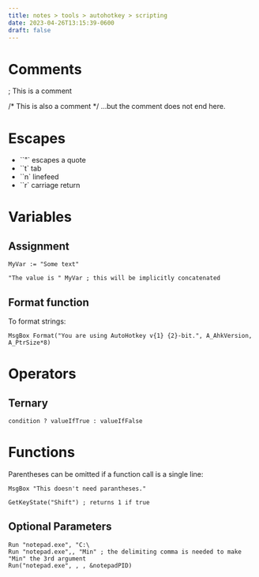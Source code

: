 ```yaml
---
title: notes > tools > autohotkey > scripting
date: 2023-04-26T13:15:39-0600
draft: false
---
```

# Comments

; This is a comment

/* This is also a comment */ …but the comment does not end here.

# Escapes
- ``"` escapes a quote  
- ``t` tab  
- ``n` linefeed  
- ``r` carriage return  

# Variables
## Assignment
```autohotkey
MyVar := "Some text"

"The value is " MyVar ; this will be implicitly concatenated
```

## Format function
To format strings:
```autohotkey
MsgBox Format("You are using AutoHotkey v{1} {2}-bit.", A_AhkVersion, A_PtrSize*8)
```

# Operators
## Ternary
```autohotkey
condition ? valueIfTrue : valueIfFalse
```

# Functions
Parentheses can be omitted if a function call is a single line:
```autohotkey
MsgBox "This doesn't need parantheses."

GetKeyState("Shift") ; returns 1 if true
```

## Optional Parameters
```autohotkey
Run "notepad.exe", "C:\
Run "notepad.exe",, "Min" ; the delimiting comma is needed to make "Min" the 3rd argument
Run("notepad.exe", , , &notepadPID)
```
